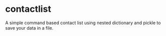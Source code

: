 # contactlist
A simple command based contact list using nested dictionary and pickle to save your data in a file.
